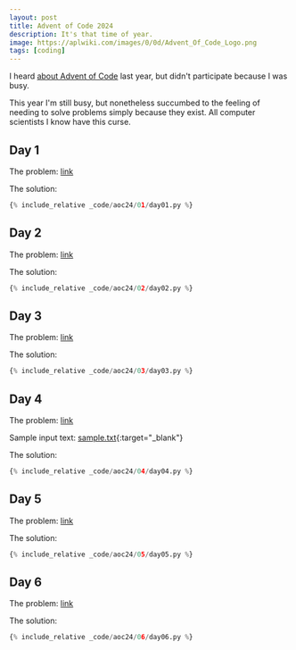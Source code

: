 ```yaml
---
layout: post
title: Advent of Code 2024
description: It's that time of year.
image: https://aplwiki.com/images/0/0d/Advent_Of_Code_Logo.png
tags: [coding]
---
```


I heard [about Advent of Code](https://adventofcode.com/2024/about) last year, but didn't participate because I was busy.

This year I'm still busy, but nonetheless succumbed to the feeling of needing to solve problems simply because they exist. All computer scientists I know have this curse.

## Day 1

The problem: [link](https://adventofcode.com/2024/day/1)

The solution:

```python
{% include_relative _code/aoc24/01/day01.py %}
```

## Day 2

The problem: [link](https://adventofcode.com/2024/day/2)

The solution:

```python
{% include_relative _code/aoc24/02/day02.py %}
```

## Day 3

The problem: [link](https://adventofcode.com/2024/day/3)

The solution:

```python
{% include_relative _code/aoc24/03/day03.py %}
```

## Day 4

The problem: [link](https://adventofcode.com/2024/day/4)

Sample input text: [sample.txt](https://raw.githubusercontent.com/tristan-white/tristan-white.github.io/refs/heads/main/_posts/_code/aoc24/04/in2.txt){:target="_blank"}

The solution:

```python
{% include_relative _code/aoc24/04/day04.py %}
```

## Day 5

The problem: [link](https://adventofcode.com/2024/day/5)

The solution:

```python
{% include_relative _code/aoc24/05/day05.py %}
```

## Day 6

The problem: [link](https://adventofcode.com/2024/day/6)

The solution:

```python
{% include_relative _code/aoc24/06/day06.py %}
```